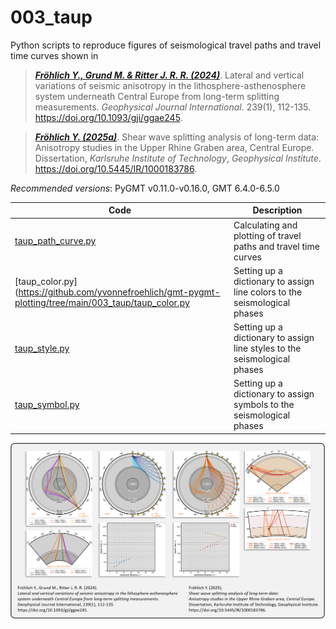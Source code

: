 # 003_taup

Python scripts to reproduce figures of seismological travel paths and travel time curves shown in

> [**_Fröhlich Y., Grund M. & Ritter J. R. R. (2024)_**](https://doi.org/10.1093/gji/ggae245).
> Lateral and vertical variations of seismic anisotropy in the lithosphere-asthenosphere system underneath Central Europe from long-term splitting measurements.
> *Geophysical Journal International*. 239(1), 112-135.
> https://doi.org/10.1093/gji/ggae245.

> [**_Fröhlich Y. (2025a)_**](https://doi.org/10.5445/IR/1000183786).
> Shear wave splitting analysis of long-term data: Anisotropy studies in the Upper Rhine Graben area, Central Europe.
> Dissertation, *Karlsruhe Institute of Technology*, *Geophysical Institute*.
> https://doi.org/10.5445/IR/1000183786.

_Recommended versions_: PyGMT v0.11.0-v0.16.0, GMT 6.4.0-6.5.0

| Code | Description |
| --- | --- |
| [taup_path_curve.py](https://github.com/yvonnefroehlich/gmt-pygmt-plotting/tree/main/003_taup/taup_path_curve.py) | Calculating and plotting of travel paths and travel time curves           |
| [taup_color.py](https://github.com/yvonnefroehlich/gmt-pygmt-plotting/tree/main/003_taup/taup_color.py            | Setting up a dictionary to assign line colors to the seismological phases |
| [taup_style.py](https://github.com/yvonnefroehlich/gmt-pygmt-plotting/tree/main/003_taup/taup_style.py)           | Setting up a dictionary to assign line styles to the seismological phases |
| [taup_symbol.py](https://github.com/yvonnefroehlich/gmt-pygmt-plotting/tree/main/003_taup/taup_symbol.py)         | Setting up a dictionary to assign symbols to the seismological phases     |

![](https://github.com/yvonnefroehlich/gmt-pygmt-plotting/raw/main/_images/github_maps_readme_003taup.png)
